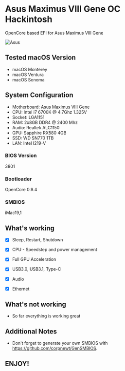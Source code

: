 # Asus Maximus VIII Gene OC Hackintosh

OpenCore based EFI for Asus Maximus VIII Gene




![Asus](https://github.com/CloverLeafBG/Asus-Maximus-VIII-Gene-OC-Hackintosh/assets/93620854/0154b267-1ef0-4f7f-b164-d92aa9a51486)







## Tested macOS Version


- macOS Monterey
- macOS Ventura
- macOS Sonoma


## System Configuration


- Motherboard:  Asus Maximus VIII Gene 
- CPU: Intel i7 6700K @ 4.7Ghz 1.325V
- Socket: LGA1151
- RAM: 2x8GB DDR4 @ 2400 Mhz
- Audio: Realtek ALC1150
- GPU: Sapphire RX580 4GB
- SSD: WD SN770 1TB
- LAN: Intel I219-V


### BIOS Version

3801

 
### Bootloader

OpenCore 0.9.4


### SMBIOS

iMac19,1



## What's working

 - [x] Sleep, Restart, Shutdown
 
 - [x] CPU - Speedstep and power management

 - [x] Full GPU Acceleration
 
 - [x] USB3.0, USB3.1, Type-C
 
 - [x] Audio
 
 - [x] Ethernet
 


## What's not working

- So far everything is working great




## Additional Notes


- Don't forget to generate your own SMBIOS with https://github.com/corpnewt/GenSMBIOS. 

## ENJOY!
